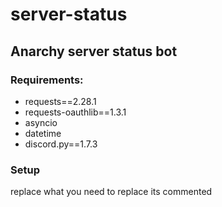 # server-status
## Anarchy server status bot

### Requirements:
* requests==2.28.1
* requests-oauthlib==1.3.1
* asyncio
* datetime
* discord.py==1.7.3

### Setup
replace what you need to replace its commented

